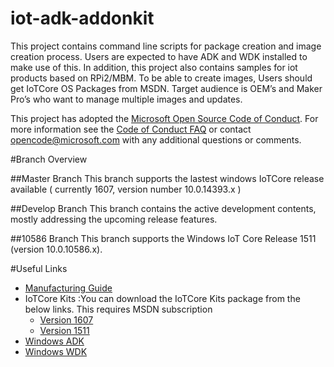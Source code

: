 # iot-adk-addonkit
This project contains command line scripts for package creation and image creation process. Users are expected to have ADK and WDK installed to make use of this. In addition, this project also contains samples for iot products based on RPi2/MBM. To be able to create images, Users should get IoTCore OS Packages from MSDN. Target audience is OEM’s and Maker Pro’s who want to manage multiple images and updates.

This project has adopted the [Microsoft Open Source Code of Conduct](http://microsoft.github.io/codeofconduct). For more information see the [Code of Conduct FAQ](http://microsoft.github.io/codeofconduct/faq.md) or contact [opencode@microsoft.com](mailto:opencode@microsoft.com) with any additional questions or comments.

#Branch Overview

##Master Branch
This branch supports the lastest windows IoTCore release available ( currently 1607, version number 10.0.14393.x )

##Develop Branch
This branch contains the active development contents, mostly addressing the upcoming release features. 

##10586 Branch
This branch supports the Windows IoT Core Release 1511 (version 10.0.10586.x).

#Useful Links

* [Manufacturing Guide](https://msdn.microsoft.com/en-us/windows/hardware/commercialize/manufacture/iot/index)
* IoTCore Kits :You can download the IoTCore Kits package from the below links. This requires MSDN subscription
	* [Version 1607](https://msdn.microsoft.com/en-us/subscriptions/downloads/default.aspx#FileId=70177)
	* [Version 1511](https://msdn.microsoft.com/en-us/subscriptions/downloads/default.aspx#FileId=67415)
* [Windows ADK](http://go.microsoft.com/fwlink/?LinkId=526803)
* [Windows WDK](http://developer.microsoft.com/windows/hardware/windows-driver-kit)
